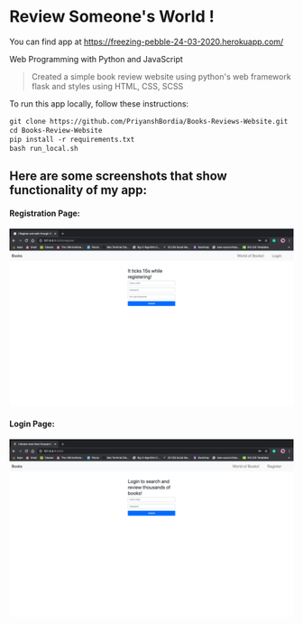 # Review Someone's World !

You can find app at https://freezing-pebble-24-03-2020.herokuapp.com/

Web Programming with Python and JavaScript

> Created a simple book review website using python's web framework flask and 
> styles using HTML, CSS, SCSS

To run this app locally, follow these instructions:
```
git clone https://github.com/PriyanshBordia/Books-Reviews-Website.git
cd Books-Review-Website
pip install -r requirements.txt
bash run_local.sh
```
## Here are some screenshots that show functionality of my app:

#### Registration Page:
![Registeration](./screenshots/register.png)

#### Login Page:
![Login](./screenshots/login.png)

